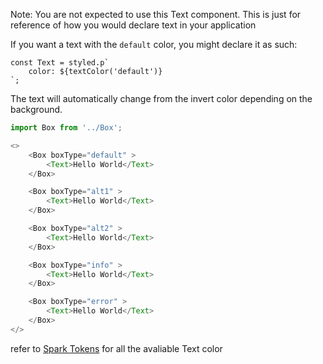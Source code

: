 Note: You are not expected to use this Text component. This is just for reference of how you would declare text in your application


If you want a text with the `default` color, you might declare it as such:
```code
const Text = styled.p`
    color: ${textColor('default')}
`;
```

The text will automatically change from the invert color depending on the background.

```js
import Box from '../Box';

<>
    <Box boxType="default" >
        <Text>Hello World</Text>
    </Box>

    <Box boxType="alt1" >
        <Text>Hello World</Text>
    </Box>

    <Box boxType="alt2" >
        <Text>Hello World</Text>
    </Box>

    <Box boxType="info" >
        <Text>Hello World</Text>
    </Box>

    <Box boxType="error" >
        <Text>Hello World</Text>
    </Box>
</>

```

refer to [Spark Tokens](https://sparknz.github.io/SET-Docs) for all the avaliable Text color 